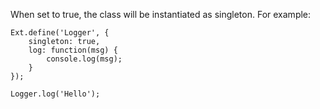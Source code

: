 When set to true, the class will be instantiated as singleton.  For example:

    Ext.define('Logger', {
        singleton: true,
        log: function(msg) {
            console.log(msg);
        }
    });

    Logger.log('Hello');
